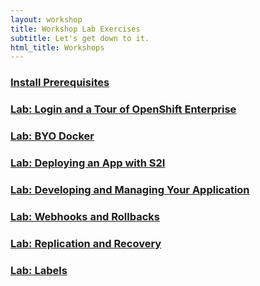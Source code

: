 ```yaml
---
layout: workshop
title: Workshop Lab Exercises
subtitle: Let's get down to it.
html_title: Workshops
---
```


### [Install Prerequisites](workshop-prerequisites.html)

### [Lab: Login and a Tour of OpenShift Enterprise](workshop-lab-welcome.html)

### [Lab: BYO Docker](workshop-lab-byodocker.html)

### [Lab: Deploying an App with S2I](workshop-lab-s2i.html)

### [Lab: Developing and Managing Your Application](workshop-lab-devmanage.html)

### [Lab: Webhooks and Rollbacks](workshop-lab-rollbacks.html)

### [Lab: Replication and Recovery](workshop-lab-replicationrecovery.html)

### [Lab: Labels](workshop-lab-labels.html)

<!--

### [Lab: Working with Storage](workshop-lab-storage.html)

### [Lab: Keep it Secret, Keep it Safe](workshop-secrets.html)

### [Lab: CI | CD Pipelines](workshop-lab-cicd.html)

### [Lab: Blue | Green Deployment](workshop-lab-bluegreen.html)

### [Lab: xPaaS on OpenShift](workshop-lab-xpaas.html)

### [Lab: Operations](workshop-lab-ops.html)

### [Lab: Operations](workshop-lab-nodeselectors.html)

### [Homework](workshop-homework.html)

-->
